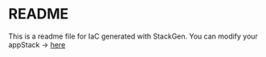 # README
This is a readme file for IaC generated with StackGen.
You can modify your appStack -> [here](http://stage.dev.stackgen.com/appstacks/8566f260-fc6d-4aa9-a306-b0cd42b14b89)
